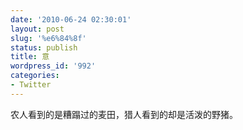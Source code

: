 ```yaml
---
date: '2010-06-24 02:30:01'
layout: post
slug: '%e6%84%8f'
status: publish
title: 意
wordpress_id: '992'
categories:
- Twitter
---
```


农人看到的是糟蹋过的麦田，猎人看到的却是活泼的野猪。
